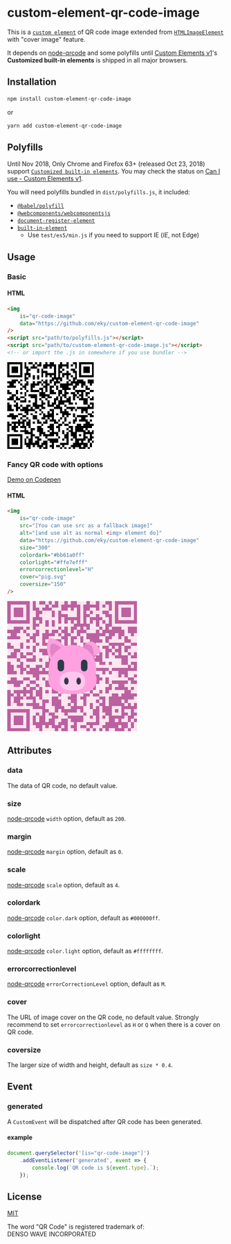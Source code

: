 # custom-element-qr-code-image
This is a [`custom element`](https://developer.mozilla.org/en-US/docs/Web/Web_Components/Using_custom_elements) of QR code image extended from [`HTMLImageElement`](https://developer.mozilla.org/en-US/docs/Web/API/HTMLImageElement) with "cover image" feature.

It depends on [node-qrcode](https://github.com/soldair/node-qrcode) and some polyfills until [Custom Elements v1](https://caniuse.com/#search=custom%20elements%20v1)'s **Customized built-in elements** is shipped in all major browsers.

## Installation
```sh
npm install custom-element-qr-code-image
```
or
```sh
yarn add custom-element-qr-code-image
```

## Polyfills
Until Nov 2018, Only Chrome and Firefox 63+ (released Oct 23, 2018) support [`Customized built-in elements`](https://developer.mozilla.org/en-US/docs/Web/Web_Components/Using_custom_elements#Customized_built-in_elements). You may check the status on [Can I use - Custom Elements v1](https://caniuse.com/#search=Custom%20Elements%20v1).

You will need polyfills bundled in `dist/polyfills.js`, it included:
* [`@babel/polyfill`](https://babeljs.io/docs/en/babel-polyfill)
* [`@webcomponents/webcomponentsjs`](https://github.com/webcomponents/webcomponentsjs)
* [`document-register-element`](https://github.com/WebReflection/document-register-element)
* [`built-in-element`](https://github.com/WebReflection/built-in-element)
  - Use `test/es5/min.js` if you need to support IE (*IE*, not Edge)

## Usage
### Basic
#### HTML
```html
<img
	is="qr-code-image"
	data="https://github.com/eky/custom-element-qr-code-image"
/>
<script src="path/to/polyfills.js"></script>
<script src="path/to/custom-element-qr-code-image.js"></script>
<!-- or import the .js in somewhere if you use bundler -->
```
![Basic QR code](https://raw.githubusercontent.com/eky/custom-element-qr-code-image/master/docs/qr-code.png)
### Fancy QR code with options
[Demo on Codepen](https://codepen.io/eky/pen/MzoQYz)
#### HTML
```html
<img
	is="qr-code-image"
	src="[You can use src as a fallback image]"
	alt="[and use alt as normal <img> element do]"
	data="https://github.com/eky/custom-element-qr-code-image"
	size="300"
	colordark="#bb61a0ff"
	colorlight="#ffe7efff"
	errorcorrectionlevel="H"
	cover="pig.svg"
	coversize="150"
/>
```
![Fancy QR code](https://raw.githubusercontent.com/eky/custom-element-qr-code-image/master/docs/fancy-code.png)

## Attributes
### data
The data of QR code, no default value.
### size
[node-qrcode](https://github.com/soldair/node-qrcode#width) `width` option, default as `200`.
### margin
[node-qrcode](https://github.com/soldair/node-qrcode#margin) `margin` option, default as `0`.
### scale
[node-qrcode](https://github.com/soldair/node-qrcode#scale) `scale` option, default as `4`.
### colordark
[node-qrcode](https://github.com/soldair/node-qrcode#colordark) `color.dark` option, default as `#000000ff`.
### colorlight
[node-qrcode](https://github.com/soldair/node-qrcode#colorlight) `color.light` option, default as `#ffffffff`.
### errorcorrectionlevel
[node-qrcode](https://github.com/soldair/node-qrcode#errorcorrectionlevel) `errorCorrectionLevel` option, default as `M`.
### cover
The URL of image cover on the QR code, no default value. Strongly recommend to set `errorcorrectionlevel` as `H` or `Q` when there is a cover on QR code.
### coversize
The larger size of width and height, default as `size * 0.4`.

## Event
### generated
A `CustomEvent` will be dispatched after QR code has been generated.
#### example
```javascript
document.querySelector('[is="qr-code-image"]')
	.addEventListener('generated', event => {
		console.log(`QR code is ${event.type}.`);
	});
```

## License
[MIT](https://github.com/eky/element-visibility-observer/blob/master/LICENSE)

The word "QR Code" is registered trademark of:<br>
DENSO WAVE INCORPORATED
